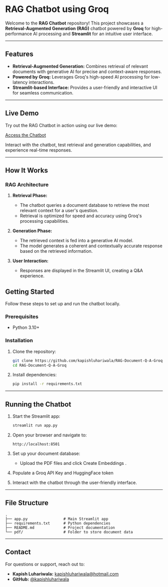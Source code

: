 # RAG Chatbot using Groq

Welcome to the **RAG Chatbot** repository! This project showcases a **Retrieval-Augmented Generation (RAG)** chatbot powered by **Groq** for high-performance AI processing and **Streamlit** for an intuitive user interface.

---

## Features

- **Retrieval-Augmented Generation:** Combines retrieval of relevant documents with generative AI for precise and context-aware responses.
- **Powered by Groq:** Leverages Groq's high-speed AI processing for low-latency interactions.
- **Streamlit-based Interface:** Provides a user-friendly and interactive UI for seamless communication.

---

## Live Demo

Try out the RAG Chatbot in action using our live demo:

[Access the Chatbot](https://rag-chatbot---groq.streamlit.app/)

Interact with the chatbot, test retrieval and generation capabilities, and experience real-time responses.

---

## How It Works

### RAG Architecture

1. **Retrieval Phase:**
   - The chatbot queries a document database to retrieve the most relevant context for a user's question.
   - Retrieval is optimized for speed and accuracy using Groq's processing capabilities.

2. **Generation Phase:**
   - The retrieved context is fed into a generative AI model.
   - The model generates a coherent and contextually accurate response based on the retrieved information.

3. **User Interaction:**
   - Responses are displayed in the Streamlit UI, creating a Q&A experience.

## Getting Started

Follow these steps to set up and run the chatbot locally.

### Prerequisites

- Python 3.10+

### Installation

1. Clone the repository:

   ```bash
   git clone https://github.com/kapishluhariwala/RAG-Document-Q-A-Groq.git
   cd RAG-Document-Q-A-Groq
   ```

2. Install dependencies:

   ```bash
   pip install -r requirements.txt
   ```

---

## Running the Chatbot

1. Start the Streamlit app:

   ```bash
   streamlit run app.py
   ```

2. Open your browser and navigate to:

   ```
   http://localhost:8501
   ```

3. Set up your document database:
   - Upload the PDF files and click Create Embeddings .

4. Populate a Groq API Key and HuggingFace token

5. Interact with the chatbot through the user-friendly interface.

---

## File Structure

```plaintext
.
├── app.py                # Main Streamlit app
├── requirements.txt      # Python dependencies
├── README.md             # Project documentation
└── pdf/                  # Folder to store document data
```

---

## Contact

For questions or support, reach out to:

- **Kapish Luhariwala:** [kapishluhariwala@hotmail.com](mailto\:kapishluhariwala@hotmail.com)
- **GitHub:** [@kapishluhariwala](https://github.com/kapishluhariwala)


